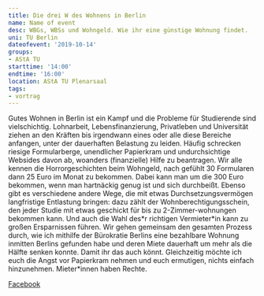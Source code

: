 ```yaml
---
title: Die drei W des Wohnens in Berlin
name: Name of event
desc: WBGs, WBSs und Wohngeld. Wie ihr eine günstige Wohnung findet.
uni: TU Berlin
dateofevent: '2019-10-14'
groups:
- AStA TU
starttime: '14:00'
endtime: '16:00'
location: AStA TU Plenarsaal
tags:
- vortrag
---
```


Gutes Wohnen in Berlin ist ein Kampf und die Probleme für Studierende sind vielschichtig. Lohnarbeit, Lebensfinanzierung, Privatleben und Universität ziehen an den Kräften bis irgendwann eines oder alle diese Bereiche anfangen, unter der dauerhaften Belastung zu leiden. Häufig schrecken riesige Formularberge, unendlicher Papierkram und undurchsichtige Websides davon ab, woanders (finanzielle) Hilfe zu beantragen. Wir alle kennen die Horrorgeschichten beim Wohngeld, nach gefühlt 30 Formularen dann 25 Euro im Monat zu bekommen. Dabei kann man um die 300 Euro bekommen, wenn man hartnäckig genug ist und sich durchbeißt. Ebenso gibt es verschiedene andere Wege, die mit etwas Durchsetzungsvermögen langfristige Entlastung bringen: dazu zählt der Wohnberechtigungsschein, den jeder Studie mit etwas geschickt für bis zu 2-Zimmer-wohnungen bekommen kann. Und auch die Wahl des\*r richtigen Vermieter\*in kann zu großen Ersparnissen führen. Wir gehen gemeinsam den gesamten Prozess durch, wie ich mithilfe der Bürokratie Berlins eine bezahlbare Wohnung inmitten Berlins gefunden habe und deren Miete dauerhaft um mehr als die Hälfte senken konnte. Damit ihr das auch könnt. Gleichzeitig möchte ich euch die Angst vor Papierkram nehmen und euch ermutigen, nichts einfach hinzunehmen. Mieter\*innen haben Rechte.

[Facebook](https://www.facebook.com/events/399839407579386/)